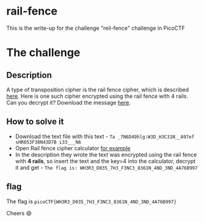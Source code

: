 # rail-fence

This is the write-up for the challenge "reil-fence" challenge in PicoCTF

# The challenge

## Description
A type of transposition cipher is the rail fence cipher, which is described [here](https://en.wikipedia.org/wiki/Rail_fence_cipher). Here is one such cipher encrypted using the rail fence with 4 rails. Can you decrypt it?
Download the message [here](https://artifacts.picoctf.net/c/188/message.txt).

## How to solve it
* Download the text file with this text - `Ta _7N6D49hlg:W3D_H3C31N__A97ef sHR053F38N43D7B i33___N6`
* Open Rail fence cipher calculator [for example](https://planetcalc.com/6947/)
* In the description they wrote the text was encrypted using the rail fence with **4 rails**, so insert the text and the key=4 into the calculator, decrypt it and get - `The flag is: WH3R3_D035_7H3_F3NC3_8361N_4ND_3ND_4A76B997`

## flag
The flag is `picoCTF{WH3R3_D035_7H3_F3NC3_8361N_4ND_3ND_4A76B997}`


Cheers 😄